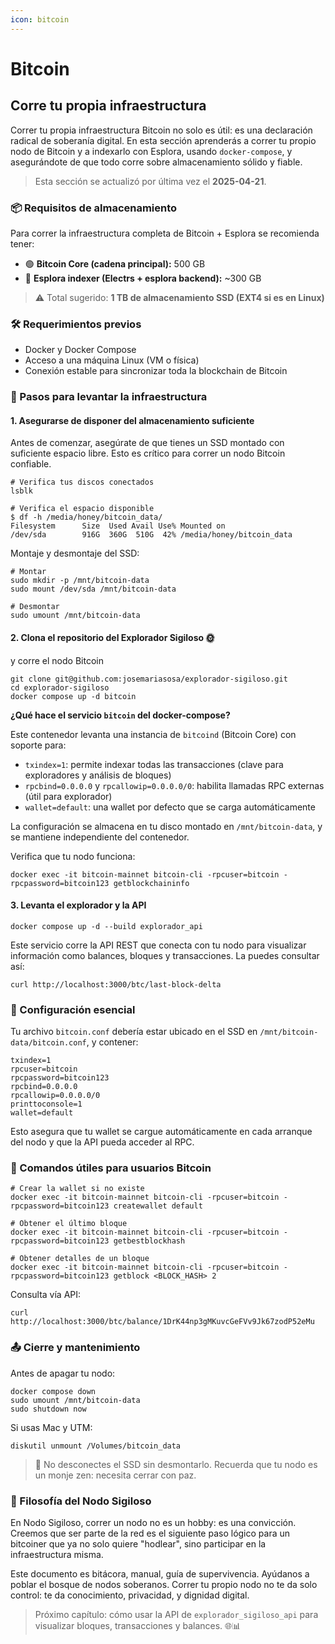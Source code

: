 ```yaml
---
icon: bitcoin
---
```


# Bitcoin

## Corre tu propia infraestructura

Correr tu propia infraestructura Bitcoin no solo es útil: es una declaración radical de soberanía digital. En esta sección aprenderás a correr tu propio nodo de Bitcoin y a indexarlo con Esplora, usando `docker-compose`, y asegurándote de que todo corre sobre almacenamiento sólido y fiable.

> Esta sección se actualizó por última vez el **2025-04-21**.

### 📦 Requisitos de almacenamiento

Para correr la infraestructura completa de Bitcoin + Esplora se recomienda tener:

* 🟢 **Bitcoin Core (cadena principal):** 500 GB
* 🔵 **Esplora indexer (Electrs + esplora backend):** \~300 GB

> ⚠️ Total sugerido: **1 TB de almacenamiento SSD (EXT4 si es en Linux)**

### 🛠 Requerimientos previos

* Docker y Docker Compose
* Acceso a una máquina Linux (VM o física)
* Conexión estable para sincronizar toda la blockchain de Bitcoin

### 🚀 Pasos para levantar la infraestructura

#### 1. Asegurarse de disponer del almacenamiento suficiente

Antes de comenzar, asegúrate de que tienes un SSD montado con suficiente espacio libre. Esto es crítico para correr un nodo Bitcoin confiable.

```
# Verifica tus discos conectados
lsblk

# Verifica el espacio disponible
$ df -h /media/honey/bitcoin_data/
Filesystem      Size  Used Avail Use% Mounted on
/dev/sda        916G  360G  510G  42% /media/honey/bitcoin_data
```

Montaje y desmontaje del SSD:

```
# Montar
sudo mkdir -p /mnt/bitcoin-data
sudo mount /dev/sda /mnt/bitcoin-data

# Desmontar
sudo umount /mnt/bitcoin-data
```

#### 2. Clona el repositorio del Explorador Sigiloso 🌞

y corre el nodo Bitcoin

```
git clone git@github.com:josemariasosa/explorador-sigiloso.git
cd explorador-sigiloso
docker compose up -d bitcoin
```

**¿Qué hace el servicio `bitcoin` del docker-compose?**

Este contenedor levanta una instancia de `bitcoind` (Bitcoin Core) con soporte para:

* `txindex=1`: permite indexar todas las transacciones (clave para exploradores y análisis de bloques)
* `rpcbind=0.0.0.0` y `rpcallowip=0.0.0.0/0`: habilita llamadas RPC externas (útil para explorador)
* `wallet=default`: una wallet por defecto que se carga automáticamente

La configuración se almacena en tu disco montado en `/mnt/bitcoin-data`, y se mantiene independiente del contenedor.

Verifica que tu nodo funciona:

```
docker exec -it bitcoin-mainnet bitcoin-cli -rpcuser=bitcoin -rpcpassword=bitcoin123 getblockchaininfo
```

#### 3. Levanta el explorador y la API

```
docker compose up -d --build explorador_api
```

Este servicio corre la API REST que conecta con tu nodo para visualizar información como balances, bloques y transacciones. La puedes consultar así:

```
curl http://localhost:3000/btc/last-block-delta
```

### 🧠 Configuración esencial

Tu archivo `bitcoin.conf` debería estar ubicado en el SSD en `/mnt/bitcoin-data/bitcoin.conf`, y contener:

```
txindex=1
rpcuser=bitcoin
rpcpassword=bitcoin123
rpcbind=0.0.0.0
rpcallowip=0.0.0.0/0
printtoconsole=1
wallet=default
```

Esto asegura que tu wallet se cargue automáticamente en cada arranque del nodo y que la API pueda acceder al RPC.

### 🔧 Comandos útiles para usuarios Bitcoin

```
# Crear la wallet si no existe
docker exec -it bitcoin-mainnet bitcoin-cli -rpcuser=bitcoin -rpcpassword=bitcoin123 createwallet default

# Obtener el último bloque
docker exec -it bitcoin-mainnet bitcoin-cli -rpcuser=bitcoin -rpcpassword=bitcoin123 getbestblockhash

# Obtener detalles de un bloque
docker exec -it bitcoin-mainnet bitcoin-cli -rpcuser=bitcoin -rpcpassword=bitcoin123 getblock <BLOCK_HASH> 2
```

Consulta vía API:

```
curl http://localhost:3000/btc/balance/1DrK44np3gMKuvcGeFVv9Jk67zodP52eMu
```

### 📤 Cierre y mantenimiento

Antes de apagar tu nodo:

```
docker compose down
sudo umount /mnt/bitcoin-data
sudo shutdown now
```

Si usas Mac y UTM:

```
diskutil unmount /Volumes/bitcoin_data
```

> 🧠 No desconectes el SSD sin desmontarlo. Recuerda que tu nodo es un monje zen: necesita cerrar con paz.

### 🌳 Filosofía del Nodo Sigiloso

En Nodo Sigiloso, correr un nodo no es un hobby: es una convicción. Creemos que ser parte de la red es el siguiente paso lógico para un bitcoiner que ya no solo quiere "hodlear", sino participar en la infraestructura misma.

Este documento es bitácora, manual, guía de supervivencia. Ayúdanos a poblar el bosque de nodos soberanos. Correr tu propio nodo no te da solo control: te da conocimiento, privacidad, y dignidad digital.

> Próximo capítulo: cómo usar la API de `explorador_sigiloso_api` para visualizar bloques, transacciones y balances. 🌐📊
